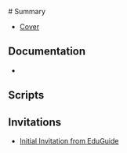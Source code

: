 [](Scripts/LaunchingaNewPathTeam.md)# Summary

* [Cover](README.md)
## Documentation
* 

## Scripts


## Invitations
* [Initial Invitation from EduGuide](InitialInivitationfromEduGuide.md)

